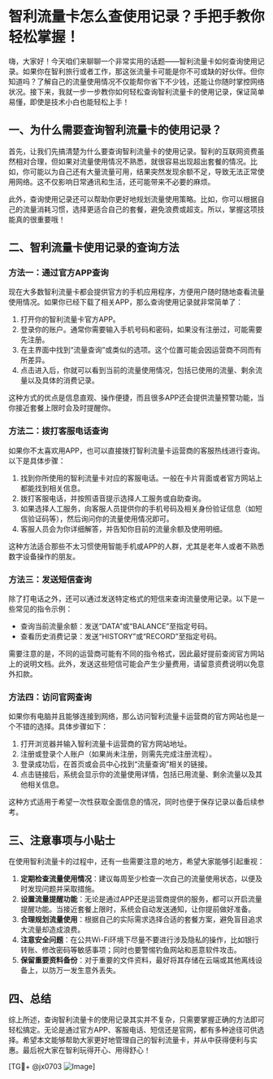 # 智利流量卡怎么查使用记录？手把手教你轻松掌握！

嗨，大家好！今天咱们来聊聊一个非常实用的话题——智利流量卡如何查询使用记录。如果你在智利旅行或者工作，那这张流量卡可能是你不可或缺的好伙伴。但你知道吗？了解自己的流量使用情况不仅能帮你省下不少钱，还能让你随时掌控网络状况。接下来，我就一步一步教你如何轻松查询智利流量卡的使用记录，保证简单易懂，即使是技术小白也能轻松上手！

## 一、为什么需要查询智利流量卡的使用记录？

首先，让我们先搞清楚为什么要查询智利流量卡的使用记录。智利的互联网资费虽然相对合理，但如果对流量使用情况不熟悉，就很容易出现超出套餐的情况。比如，你可能以为自己还有大量流量可用，结果突然发现余额不足，导致无法正常使用网络。这不仅影响日常通讯和生活，还可能带来不必要的麻烦。

此外，查询使用记录还可以帮助你更好地规划流量使用策略。比如，你可以根据自己的流量消耗习惯，选择更适合自己的套餐，避免浪费或超支。所以，掌握这项技能真的很重要哦！

## 二、智利流量卡使用记录的查询方法

### 方法一：通过官方APP查询

现在大多数智利流量卡都会提供官方的手机应用程序，方便用户随时随地查看流量使用情况。如果你已经下载了相关APP，那么查询使用记录就非常简单了：

1. 打开你的智利流量卡官方APP。
2. 登录你的账户。通常你需要输入手机号码和密码，如果没有注册过，可能需要先注册。
3. 在主界面中找到“流量查询”或类似的选项。这个位置可能会因运营商不同而有所差异。
4. 点击进入后，你就可以看到当前的流量使用情况，包括已使用的流量、剩余流量以及具体的消费记录。

这种方式的优点是信息直观、操作便捷，而且很多APP还会提供流量预警功能，当你接近套餐上限时会及时提醒你。

### 方法二：拨打客服电话查询

如果你不太喜欢用APP，也可以直接拨打智利流量卡运营商的客服热线进行查询。以下是具体步骤：

1. 找到你所使用的智利流量卡对应的客服电话。一般在卡片背面或者官方网站上都能找到相关信息。
2. 拨打客服电话，并按照语音提示选择人工服务或自助查询。
3. 如果选择人工服务，向客服人员提供你的手机号码及相关身份验证信息（如短信验证码等），然后询问你的流量使用情况即可。
4. 客服人员会为你详细解答，并告知你目前的流量余额及使用明细。

这种方法适合那些不太习惯使用智能手机或APP的人群，尤其是老年人或者不熟悉数字设备操作的朋友。

### 方法三：发送短信查询

除了打电话之外，还可以通过发送特定格式的短信来查询流量使用记录。以下是一些常见的指令示例：

- 查询当前流量余额：发送“DATA”或“BALANCE”至指定号码。
- 查看历史消费记录：发送“HISTORY”或“RECORD”至指定号码。

需要注意的是，不同的运营商可能有不同的指令格式，因此最好提前查阅官方网站上的说明文档。此外，发送这些短信可能会产生少量费用，请留意资费说明以免意外扣款。

### 方法四：访问官网查询

如果你有电脑并且能够连接到网络，那么访问智利流量卡运营商的官方网站也是一个不错的选择。具体步骤如下：

1. 打开浏览器并输入智利流量卡运营商的官方网站地址。
2. 注册或登录个人账户（如果尚未注册，则需先完成注册流程）。
3. 登录成功后，在首页或会员中心找到“流量查询”相关的链接。
4. 点击链接后，系统会显示你的流量使用详情，包括已用流量、剩余流量以及其他相关信息。

这种方式适用于希望一次性获取全面信息的情况，同时也便于保存记录以备后续参考。

## 三、注意事项与小贴士

在使用智利流量卡的过程中，还有一些需要注意的地方，希望大家能够引起重视：

1. **定期检查流量使用情况**：建议每周至少检查一次自己的流量使用状态，以便及时发现问题并采取措施。
2. **设置流量提醒功能**：无论是通过APP还是运营商提供的服务，都可以开启流量提醒功能。当接近套餐上限时，系统会自动发送通知，让你提前做好准备。
3. **合理规划流量使用**：根据自己的实际需求选择合适的套餐方案，避免盲目追求大流量却造成浪费。
4. **注意安全问题**：在公共Wi-Fi环境下尽量不要进行涉及隐私的操作，比如银行转账、修改密码等敏感事项；同时也要警惕钓鱼网站和恶意软件攻击。
5. **保留重要资料备份**：对于重要的文件资料，最好将其存储在云端或其他离线设备上，以防万一发生意外丢失。

## 四、总结

综上所述，查询智利流量卡的使用记录其实并不复杂，只需要掌握正确的方法即可轻松搞定。无论是通过官方APP、客服电话、短信还是官网，都有多种途径可供选择。希望本文能够帮助大家更好地管理自己的智利流量卡，并从中获得便利与实惠。最后祝大家在智利玩得开心、用得舒心！

[TG💪+ @jx0703 ![Image](https://github.com/user-attachments/assets/dbca1d08-cadb-493c-b0ec-ad6f7a83f270)]